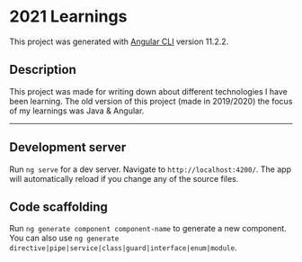 # 2021 Learnings

This project was generated with [Angular CLI](https://github.com/angular/angular-cli) version 11.2.2.

## Description 

This project was made for writing down about different technologies I have been learning. The old version of this project (made in 2019/2020) the focus of my learnings was Java & Angular.

---

## Development server

Run `ng serve` for a dev server. Navigate to `http://localhost:4200/`. The app will automatically reload if you change any of the source files.

## Code scaffolding

Run `ng generate component component-name` to generate a new component. You can also use `ng generate directive|pipe|service|class|guard|interface|enum|module`.
